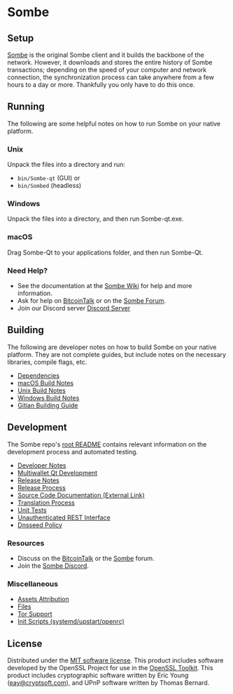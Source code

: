 Sombe
=============

Setup
---------------------
[Sombe](http://Sombe.org/wallet) is the original Sombe client and it builds the backbone of the network. However, it downloads and stores the entire history of Sombe transactions; depending on the speed of your computer and network connection, the synchronization process can take anywhere from a few hours to a day or more. Thankfully you only have to do this once.

Running
---------------------
The following are some helpful notes on how to run Sombe on your native platform.

### Unix

Unpack the files into a directory and run:

- `bin/Sombe-qt` (GUI) or
- `bin/Sombed` (headless)

### Windows

Unpack the files into a directory, and then run Sombe-qt.exe.

### macOS

Drag Sombe-Qt to your applications folder, and then run Sombe-Qt.

### Need Help?

* See the documentation at the [Sombe Wiki](https://github.com/Sombe-Project/Sombe/wiki)
for help and more information.
* Ask for help on [BitcoinTalk](https://) or on the [Sombe Forum](http://Sombe.org/forum).
* Join our Discord server [Discord Server](https://)

Building
---------------------
The following are developer notes on how to build Sombe on your native platform. They are not complete guides, but include notes on the necessary libraries, compile flags, etc.

- [Dependencies](dependencies.md)
- [macOS Build Notes](build-osx.md)
- [Unix Build Notes](build-unix.md)
- [Windows Build Notes](build-windows.md)
- [Gitian Building Guide](gitian-building.md)

Development
---------------------
The Sombe repo's [root README](/README.md) contains relevant information on the development process and automated testing.

- [Developer Notes](developer-notes.md)
- [Multiwallet Qt Development](multiwallet-qt.md)
- [Release Notes](release-notes.md)
- [Release Process](release-process.md)
- [Source Code Documentation (External Link)](https://www.fuzzbawls.pw/Sombe/doxygen/)
- [Translation Process](translation_process.md)
- [Unit Tests](unit-tests.md)
- [Unauthenticated REST Interface](REST-interface.md)
- [Dnsseed Policy](dnsseed-policy.md)

### Resources
* Discuss on the [BitcoinTalk](https://bitcointalk.org/index.php?topic=1262920.0) or the [Sombe](http://forum.Sombe.org/) forum.
* Join the [Sombe Discord](https://discord.Sombe.org).

### Miscellaneous
- [Assets Attribution](assets-attribution.md)
- [Files](files.md)
- [Tor Support](tor.md)
- [Init Scripts (systemd/upstart/openrc)](init.md)

License
---------------------
Distributed under the [MIT software license](/COPYING).
This product includes software developed by the OpenSSL Project for use in the [OpenSSL Toolkit](https://www.openssl.org/). This product includes
cryptographic software written by Eric Young ([eay@cryptsoft.com](mailto:eay@cryptsoft.com)), and UPnP software written by Thomas Bernard.
